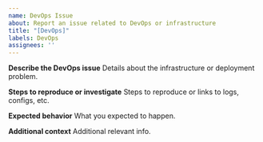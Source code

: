 ```yaml
---
name: DevOps Issue
about: Report an issue related to DevOps or infrastructure
title: "[DevOps]"
labels: DevOps
assignees: ''
---
```


**Describe the DevOps issue**
Details about the infrastructure or deployment problem.

**Steps to reproduce or investigate**
Steps to reproduce or links to logs, configs, etc.

**Expected behavior**
What you expected to happen.

**Additional context**
Additional relevant info.
